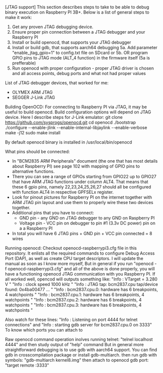 [JTAG support]
This section describes steps to take to be able to debug binary execution
on Raspberry PI 3B+. Below is a list of general steps to make it work:
1. Get any proven JTAG debugging device.
2. Ensure proper pin connection between a JTAG debugger and your Raspberry PI
3. Install or build openocd, that supports your JTAG debugger
4. Install or build gdb, that supports aarch64 debugging
5a. Add parameter "enable_jtag_gpio=1" to config.txt file on SDcard or
5b. OR program GPIO pins to JTAG mode (ALT_4 function) in the firmware itself
    (5a is prefferable)
6. Run openocd with proper configuration - proper JTAG driver is chosen and
   all access points, debug ports and what not had proper values


List of JTAG debugger devices, that worked for me:
- OLYMEX ARM JTAG
- SEGGER J-Link JTAG


Building OpenOCD:
  For connecting to Raspberry PI via JTAG, it may be useful to build openocd.
  Build configuration options will depend on JTAG device. Here I describe
  steps for J-Link emulator:
    git clone https://github.com/sysprogs/openocd.git
    cd openocd
    ./bootstrap
    ./configure --enable-jlink --enable-internal-libjaylink --enable-verbose
    make -j12
    sudo make install
  
  By default openocd binary is installed in /usr/local/bin/openocd


What pins should be connected:
  - In "BCM2835 ARM Peripherals" document (the one that has most details about
    Raspberry PI) see page 102 with mapping of GPIO pins to alternative
    functions.
  - There you can see a range of GPIOs starting from GPIO22 up to GPIO27 that
    have ARM JTAG functions under column ALT4. That means that these 6 gpio
    pins, namely 22,23,24,25,26,27 should all be configured with function ALT4
    in respective GPFSELx register.
  - Look for pinout pictures for Raspberry PI on the internet together with
    ARM JTAG pin layout and use them to properly wire these two devices
    together.
  - Additional pins that you have to connect:
    - GND pin - any GND on JTAG debugger to any GND on Raspberry PI
    - Voltage pin - VCC pin on debugger to pin #1 (3.3v DC power) pin on a
      a Raspberry PI
  - In total you will have 6 JTAG pins + GND pin + VCC pin connected = 8 wires

Running openocd:
  Checkout openocd-raspberrypi3.cfg file in this repository. It enlists all the
  required commands to configure Debug Access Port (DAP), as well as create
  CPU target descriptors. I will update the manual as soon as I know more myself,
  But in general if you run "openocd -f openocd-raspberrypi3.cfg" and all of
  the above is done properly, you will have a functioning openocd JTAG
  communication with you Raspberry PI.
  If all worked well, opencod will outputs something like:
    "Info : VTarget = 3.280 V                                        "
    "Info : clock speed 1000 kHz                                     "
    "Info : JTAG tap: bcm2837.cpu tap/device found: 0x4ba00477 ...   "
    "Info : bcm2837.cpu.0: hardware has 6 breakpoints, 4 watchpoints "
    "Info : bcm2837.cpu.1: hardware has 6 breakpoints, 4 watchpoints "
    "Info : bcm2837.cpu.2: hardware has 6 breakpoints, 4 watchpoints "
    "Info : bcm2837.cpu.3: hardware has 6 breakpoints, 4 watchpoints "

  Also watch for these lines:
    "Info : Listening on port 4444 for telnet connections"
    and
    "Info : starting gdb server for bcm2837.cpu.0 on 3333"
    To know which ports you can attach to

  Raw openocd command operation inolves running telnet:
  "telnel localhost 4444" and then study output of "help" command
  But in general more straightforward debugging is to use gdb with aarch64
  support. You can find gdb in crosscompilation package or install gdb-multiarch.
  then run gdb with symbols:
    "gdb-multiarch kernel8.img"
  then attach to openocd gdb port:
    "target remote :3333"
